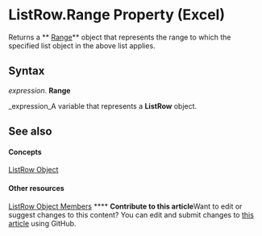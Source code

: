 
# ListRow.Range Property (Excel)

Returns a  ** [Range](b8207778-0dcc-4570-1234-f130532cc8cd.md)** object that represents the range to which the specified list object in the above list applies.


## Syntax

 _expression_. **Range**

 _expression_A variable that represents a  **ListRow** object.


## See also


#### Concepts


 [ListRow Object](ba3e4215-14b6-3dca-82d0-0951f9f2fc3e.md)
#### Other resources


 [ListRow Object Members](cd5e2170-7193-d865-f9f4-ce247e27c2f9.md)
****   **Contribute to this article**Want to edit or suggest changes to this content? You can edit and submit changes to  [this article](https://github.com/jhershey00/VBA_Excel_Test/OpenXMLCon/articles/261b507a-91d7-9075-1d4d-b85d6d455ee0.md) using GitHub.

